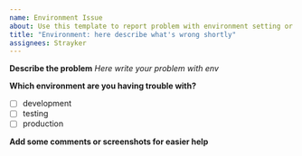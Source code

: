 ```yaml
---
name: Environment Issue
about: Use this template to report problem with environment setting or installation
title: "Environment: here describe what's wrong shortly"
assignees: Strayker
---
```


**Describe the problem**
_Here write your problem with env_

**Which environment are you having trouble with?**
- [ ] development
- [ ] testing
- [ ] production

**Add some comments or screenshots for easier help** 
